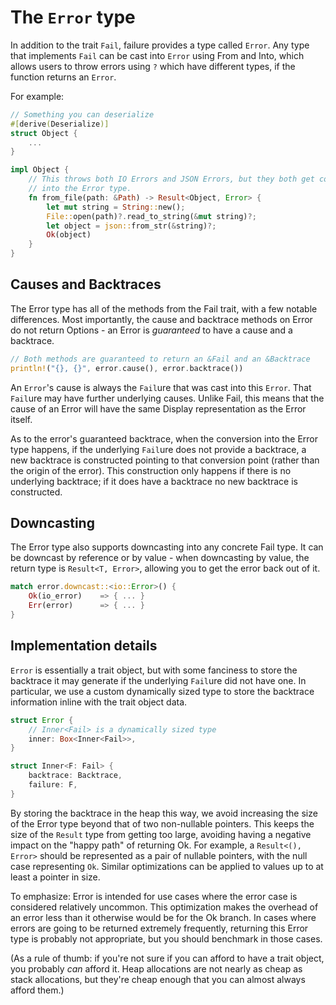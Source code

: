 # The `Error` type

In addition to the trait `Fail`, failure provides a type called `Error`. Any
type that implements `Fail` can be cast into `Error` using From and Into, which
allows users to throw errors using `?` which have different types, if the
function returns an `Error`.

For example:

```rust
// Something you can deserialize
#[derive(Deserialize)]
struct Object {
    ...
}

impl Object {
    // This throws both IO Errors and JSON Errors, but they both get converted
    // into the Error type.
    fn from_file(path: &Path) -> Result<Object, Error> {
        let mut string = String::new();
        File::open(path)?.read_to_string(&mut string)?;
        let object = json::from_str(&string)?;
        Ok(object)
    }
}
```

## Causes and Backtraces

The Error type has all of the methods from the Fail trait, with a few notable
differences. Most importantly, the cause and backtrace methods on Error do not
return Options - an Error is *guaranteed* to have a cause and a backtrace.

```rust
// Both methods are guaranteed to return an &Fail and an &Backtrace
println!("{}, {}", error.cause(), error.backtrace())
```

An `Error`'s cause is always the `Fail`ure that was cast into this `Error`.
That `Fail`ure may have further underlying causes. Unlike Fail, this means that
the cause of an Error will have the same Display representation as the Error
itself.

As to the error's guaranteed backtrace, when the conversion into the Error type
happens, if the underlying `Fail`ure does not provide a backtrace, a new
backtrace is constructed pointing to that conversion point (rather than the
origin of the error). This construction only happens if there is no underlying
backtrace; if it does have a backtrace no new backtrace is constructed.

## Downcasting

The Error type also supports downcasting into any concrete Fail type. It can be
downcast by reference or by value - when downcasting by value, the return type
is `Result<T, Error>`, allowing you to get the error back out of it.

```rust
match error.downcast::<io::Error>() {
    Ok(io_error)    => { ... }
    Err(error)      => { ... }
}
```

## Implementation details

`Error` is essentially a trait object, but with some fanciness to store the
backtrace it may generate if the underlying `Fail`ure did not have one. In
particular, we use a custom dynamically sized type to store the backtrace
information inline with the trait object data.

```rust
struct Error {
    // Inner<Fail> is a dynamically sized type
    inner: Box<Inner<Fail>>,
}

struct Inner<F: Fail> {
    backtrace: Backtrace,
    failure: F,
}
```

By storing the backtrace in the heap this way, we avoid increasing the size of
the Error type beyond that of two non-nullable pointers. This keeps the size of
the `Result` type from getting too large, avoiding having a negative impact on
the "happy path" of returning Ok. For example, a `Result<(), Error>` should be
represented as a pair of nullable pointers, with the null case representing
`Ok`. Similar optimizations can be applied to values up to at least a pointer
in size.

To emphasize: Error is intended for use cases where the error case is
considered relatively uncommon. This optimization makes the overhead of an
error less than it otherwise would be for the Ok branch. In cases where errors
are going to be returned extremely frequently, returning this Error type is
probably not appropriate, but you should benchmark in those cases.

(As a rule of thumb: if you're not sure if you can afford to have a trait
object, you probably *can* afford it. Heap allocations are not nearly as cheap
as stack allocations, but they're cheap enough that you can almost always
afford them.)
